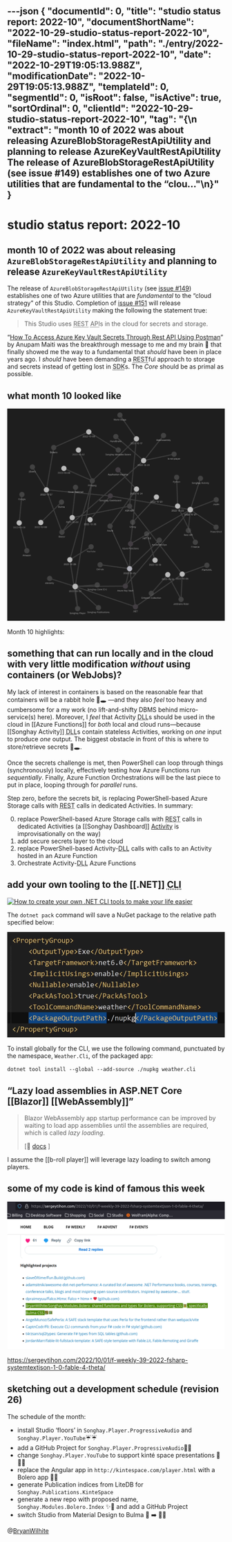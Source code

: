 ---json
{
  "documentId": 0,
  "title": "studio status report: 2022-10",
  "documentShortName": "2022-10-29-studio-status-report-2022-10",
  "fileName": "index.html",
  "path": "./entry/2022-10-29-studio-status-report-2022-10",
  "date": "2022-10-29T19:05:13.988Z",
  "modificationDate": "2022-10-29T19:05:13.988Z",
  "templateId": 0,
  "segmentId": 0,
  "isRoot": false,
  "isActive": true,
  "sortOrdinal": 0,
  "clientId": "2022-10-29-studio-status-report-2022-10",
  "tag": "{\n  \"extract\": \"month 10 of 2022 was about releasing AzureBlobStorageRestApiUtility and planning to release AzureKeyVaultRestApiUtility The release of AzureBlobStorageRestApiUtility (see issue #149) establishes one of two Azure utilities that are fundamental to the “clou…\"\n}"
}
---

# studio status report: 2022-10

## month 10 of 2022 was about releasing `AzureBlobStorageRestApiUtility` and planning to release `AzureKeyVaultRestApiUtility`

The release of `AzureBlobStorageRestApiUtility` (see [issue #149](https://github.com/BryanWilhite/SonghayCore/issues/149)) establishes one of two Azure utilities that are _fundamental_ to the “cloud strategy” of this Studio. Completion of [issue #151](https://github.com/BryanWilhite/SonghayCore/issues/151) will release `AzureKeyVaultRestApiUtility` making the following the statement true:

>This Studio uses <acronym title="Representational State Transfer">REST</acronym> <acronym title="Application Programming Interface">API</acronym>s in the cloud for secrets and storage.

“[How To Access Azure Key Vault Secrets Through Rest API Using Postman](https://www.c-sharpcorner.com/article/how-to-access-azure-key-vault-secrets-through-rest-api-using-postman/)” by Anupam Maiti was the breakthrough message to me and my brain 🧠 that finally showed me the way to a fundamental that _should_ have been in place years ago. I _should_ have been demanding a <acronym title="Representational State Transfer">REST</acronym>ful approach to storage and secrets instead of getting lost in <acronym title="Software Development Kit">SDK</acronym>s. The _Core_ should be as primal as possible.

## what month 10 looked like

![Obsidian Graph View of month 10](../presentation/image/day-path-2022-10-29-12-45-13.png)

Month 10 highlights:

## something that can run locally and in the cloud with very little modification _without_ using containers (or WebJobs)?

My lack of interest in containers is based on the reasonable fear that containers will be a rabbit hole 🐇🕳 —and they also _feel_ too heavy and cumbersome for a my work (no lift-and-shifty DBMS behind micro-service(s) here). Moreover, I _feel_ that Activity <acronym title="Dynamic-link Library">DLL</acronym>s should be used in the cloud in [[Azure Functions]] for _both_ local and cloud runs—because [[Songhay Activity]] <acronym title="Dynamic-link Library">DLL</acronym>s contain stateless Activities, working on _one_ input to produce _one_ output. The biggest obstacle in front of this is where to store/retrieve secrets 🐇🕳.

Once the secrets challenge is met, then PowerShell can loop through things (synchronously) locally, effectively testing how Azure Functions run _sequentially_. Finally, Azure Function Orchestrations will be the last piece to put in place, looping through for _parallel_ runs.

Step zero, before the secrets bit, is replacing PowerShell-based Azure Storage calls with <acronym title="Representational State Transfer">REST</acronym> calls in dedicated Activities. In summary:

0. replace PowerShell-based Azure Storage calls with <acronym title="Representational State Transfer">REST</acronym> calls in dedicated Activities (a [[Songhay Dashboard]] [Activity](https://github.com/BryanWilhite/Songhay.Dashboard/blob/8a8805f8af7a7dd3f9c3189866a2065d1022e7a0/Songhay.Dashboard.Activities/AppDataActivity.cs#L86) is improvisationally on the way)
1. add secure secrets layer to the cloud
2. replace PowerShell-based Activity-<acronym title="Dynamic-link Library">DLL</acronym> calls with calls to an Activity hosted in an Azure Function
3. Orchestrate  Activity-<acronym title="Dynamic-link Library">DLL</acronym> Azure Functions

## add your own tooling to the [[.NET]] <acronym title="Command Line Interface">CLI</acronym>

<a href="https://www.youtube.com/watch?v=JNDgcBDZPkU"><img alt="How to create your own .NET CLI tools to make your life easier" src="https://img.youtube.com/vi/JNDgcBDZPkU/maxresdefault.jpg" width="640" /></a>

The `dotnet pack` command will save a NuGet package to the relative path specified below:

![.NET *.csproj markup](../presentation/image/day-path-2022-10-29-14-07-08.png)

To install globally for the CLI, we use the following command, punctuated by the namespace, `Weather.Cli`, of the packaged app:

```shell
dotnet tool install --global --add-source ./nupkg weather.cli
```

## “Lazy load assemblies in ASP.NET Core [[Blazor]] [[WebAssembly]]”

>Blazor WebAssembly app startup performance can be improved by waiting to load app assemblies until the assemblies are required, which is called _lazy loading_.
>
>\[📖 [docs](https://learn.microsoft.com/en-us/aspnet/core/blazor/webassembly-lazy-load-assemblies?view=aspnetcore-5.0) \]
>

I assume the [[b-roll player]] will leverage lazy loading to switch among players.

## some of my code is kind of famous this week

![sergeytihon.com F# weekly](../presentation/image/day-path-2022-10-29-14-12-44.png)

<https://sergeytihon.com/2022/10/01/f-weekly-39-2022-fsharp-systemtextjson-1-0-fable-4-theta/>

## sketching out a development schedule (revision 26)

The schedule of the month:

- install Studio ‘floors’ in `Songhay.Player.ProgressiveAudio` and `Songhay.Player.YouTube`☔☔
- add a GitHub Project for `Songhay.Player.ProgressiveAudio`🐝✨
- change `Songhay.Player.YouTube` to support kinté space presentations 🔨 🚜✨
- replace the Angular app in `http://kintespace.com/player.html` with a Bolero app 🚜🔥
- generate Publication indices from LiteDB for `Songhay.Publications.KinteSpace`
- generate a new repo with proposed name, `Songhay.Modules.Bolero.Index` ✨🚧 and add a GitHub Project
- switch Studio from Material Design to Bulma 💄 ➡️ 💄✨

@[BryanWilhite](https://twitter.com/BryanWilhite)
